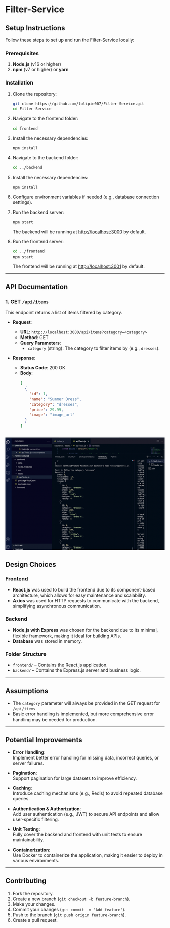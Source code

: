 
# Filter-Service

## Setup Instructions

Follow these steps to set up and run the Filter-Service locally:

### Prerequisites

1. **Node.js** (v16 or higher)  
2. **npm** (v7 or higher) or **yarn**  

### Installation

1. Clone the repository:  
   ```bash
   git clone https://github.com/lolipie007/Filter-Service.git
   cd Filter-Service
   ```

2. Navigate to the frontend folder:  
   ```bash
   cd frontend
   ```

3. Install the necessary dependencies:  
   ```bash
   npm install
   ```

4. Navigate to the backend folder:  
   ```bash
   cd ../backend
   ```

5. Install the necessary dependencies:  
   ```bash
   npm install
   ```

6. Configure environment variables if needed (e.g., database connection settings).

7. Run the backend server:  
   ```bash
   npm start
   ```
   The backend will be running at [http://localhost:3000](http://localhost:3000) by default.

8. Run the frontend server:  
   ```bash
   cd ../frontend
   npm start
   ```
   The frontend will be running at [http://localhost:3001](http://localhost:3001) by default.

---

## API Documentation

### 1. GET `/api/items`

This endpoint returns a list of items filtered by category.

- **Request**:  
  - **URL**: `http://localhost:3000/api/items?category=<category>`  
  - **Method**: GET  
  - **Query Parameters**:  
    - `category` (string): The category to filter items by (e.g., `dresses`).  

- **Response**:  
  - **Status Code**: 200 OK  
  - **Body**:  
    ```json
    [
      {
        "id": 1,
        "name": "Summer Dress",
        "category": "dresses",
        "price": 29.99,
        "image": "image_url"
      }
    ]
    ```
![Screenshot](./images/Screenshot%202024-11-19%20at%207.00.07%20PM.png)
---

## Design Choices

### Frontend

- **React.js** was used to build the frontend due to its component-based architecture, which allows for easy maintenance and scalability.  
- **Axios** was used for HTTP requests to communicate with the backend, simplifying asynchronous communication.

### Backend

- **Node.js with Express** was chosen for the backend due to its minimal, flexible framework, making it ideal for building APIs.  
- **Database** was stored in memory.

### Folder Structure

- `frontend/` – Contains the React.js application.  
- `backend/` – Contains the Express.js server and business logic.

---

## Assumptions

- The `category` parameter will always be provided in the GET request for `/api/items`.    
- Basic error handling is implemented, but more comprehensive error handling may be needed for production.

---

## Potential Improvements

- **Error Handling**:  
  Implement better error handling for missing data, incorrect queries, or server failures.

- **Pagination**:  
  Support pagination for large datasets to improve efficiency.

- **Caching**:  
  Introduce caching mechanisms (e.g., Redis) to avoid repeated database queries.

- **Authentication & Authorization**:  
  Add user authentication (e.g., JWT) to secure API endpoints and allow user-specific filtering.

- **Unit Testing**:  
  Fully cover the backend and frontend with unit tests to ensure maintainability.

- **Containerization**:  
  Use Docker to containerize the application, making it easier to deploy in various environments.

---

## Contributing

1. Fork the repository.  
2. Create a new branch (`git checkout -b feature-branch`).  
3. Make your changes.  
4. Commit your changes (`git commit -m 'Add feature'`).  
5. Push to the branch (`git push origin feature-branch`).  
6. Create a pull request.

